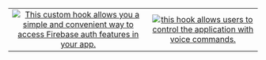 
<table style="border: none;">
  <tr style="border: none;">
    <td align="center" style="border: none;">
        <div>
          <a href="https://gist.github.com/ali-sabry/d49c0f3d6b95ba434c10ddd0d5d1bf21">
            <img src="https://github-readme-stats.vercel.app/api/gist?id=d49c0f3d6b95ba434c10ddd0d5d1bf21" alt="This custom hook allows you a simple and convenient way to access Firebase auth features in your app. " />
          </a>
        </div>
      </td><td align="center" style="border: none;">
        <div>
          <a href="https://gist.github.com/ali-sabry/38ad9dba94f51b270096f118b81629ac">
            <img src="https://github-readme-stats.vercel.app/api/gist?id=38ad9dba94f51b270096f118b81629ac" alt="this hook allows users to control the application with voice commands." />
          </a>
        </div>
      </td>
  </tr>
</table>
